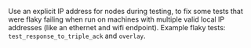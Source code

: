 Use an explicit IP address for nodes during testing, to fix some tests that were flaky failing when
run on machines with multiple valid local IP addresses (like an ethernet and wifi endpoint). Example
flaky tests: `test_response_to_triple_ack` and `overlay`.
